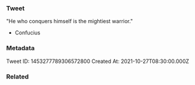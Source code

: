 ### Tweet
"He who conquers himself is the mightiest warrior."

- Confucius

### Metadata
Tweet ID: 1453277789306572800
Created At: 2021-10-27T08:30:00.000Z

### Related

